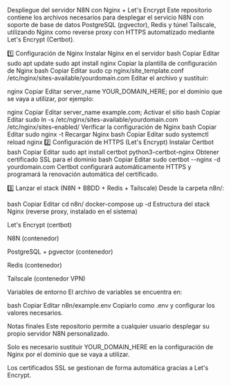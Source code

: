 Despliegue del servidor N8N con Nginx + Let's Encrypt
Este repositorio contiene los archivos necesarios para desplegar el servicio N8N con soporte de base de datos PostgreSQL (pgvector), Redis y túnel Tailscale, utilizando Nginx como reverse proxy con HTTPS automatizado mediante Let's Encrypt (Certbot).

1️⃣ Configuración de Nginx
Instalar Nginx en el servidor
bash
Copiar
Editar
sudo apt update
sudo apt install nginx
Copiar la plantilla de configuración de Nginx
bash
Copiar
Editar
sudo cp nginx/site_template.conf /etc/nginx/sites-available/yourdomain.com
Editar el archivo y sustituir:

nginx
Copiar
Editar
server_name YOUR_DOMAIN_HERE;
por el dominio que se vaya a utilizar, por ejemplo:

nginx
Copiar
Editar
server_name example.com;
Activar el sitio
bash
Copiar
Editar
sudo ln -s /etc/nginx/sites-available/yourdomain.com /etc/nginx/sites-enabled/
Verificar la configuración de Nginx
bash
Copiar
Editar
sudo nginx -t
Recargar Nginx
bash
Copiar
Editar
sudo systemctl reload nginx
2️⃣ Configuración de HTTPS (Let's Encrypt)
Instalar Certbot
bash
Copiar
Editar
sudo apt install certbot python3-certbot-nginx
Obtener certificado SSL para el dominio
bash
Copiar
Editar
sudo certbot --nginx -d yourdomain.com
Certbot configurará automáticamente HTTPS y programará la renovación automática del certificado.

3️⃣ Lanzar el stack (N8N + BBDD + Redis + Tailscale)
Desde la carpeta n8n/:

bash
Copiar
Editar
cd n8n/
docker-compose up -d
Estructura del stack
Nginx (reverse proxy, instalado en el sistema)

Let's Encrypt (certbot)

N8N (contenedor)

PostgreSQL + pgvector (contenedor)

Redis (contenedor)

Tailscale (contenedor VPN)

Variables de entorno
El archivo de variables se encuentra en:

bash
Copiar
Editar
n8n/example.env
Copiarlo como .env y configurar los valores necesarios.

Notas finales
Este repositorio permite a cualquier usuario desplegar su propio servidor N8N personalizado.

Solo es necesario sustituir YOUR_DOMAIN_HERE en la configuración de Nginx por el dominio que se vaya a utilizar.

Los certificados SSL se gestionan de forma automática gracias a Let's Encrypt.
